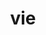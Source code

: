 ---
category: 3-letters
denotation: null
name: vie
reference_link: https://www.etymonline.com/word/vie
root_language: null
root_name: null
title: vie
type: free
word_sums:
- respelling: vie
  sum: 'Vie + '
---
